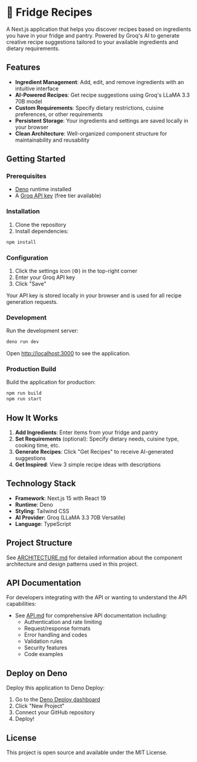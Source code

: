 # 🍳 Fridge Recipes

A Next.js application that helps you discover recipes based on ingredients you have in your fridge and pantry. Powered by Groq's AI to generate creative recipe suggestions tailored to your available ingredients and dietary requirements.

## Features

- **Ingredient Management**: Add, edit, and remove ingredients with an intuitive interface
- **AI-Powered Recipes**: Get recipe suggestions using Groq's LLaMA 3.3 70B model
- **Custom Requirements**: Specify dietary restrictions, cuisine preferences, or other requirements
- **Persistent Storage**: Your ingredients and settings are saved locally in your browser
- **Clean Architecture**: Well-organized component structure for maintainability and reusability

## Getting Started

### Prerequisites

- [Deno](https://deno.com) runtime installed
- A [Groq API key](https://console.groq.com/keys) (free tier available)

### Installation

1. Clone the repository
2. Install dependencies:

```bash
npm install
```

### Configuration

1. Click the settings icon (⚙️) in the top-right corner
2. Enter your Groq API key
3. Click "Save"

Your API key is stored locally in your browser and is used for all recipe generation requests.

### Development

Run the development server:

```bash
deno run dev
```

Open [http://localhost:3000](http://localhost:3000) to see the application.

### Production Build

Build the application for production:

```bash
npm run build
npm run start
```

## How It Works

1. **Add Ingredients**: Enter items from your fridge and pantry
2. **Set Requirements** (optional): Specify dietary needs, cuisine type, cooking time, etc.
3. **Generate Recipes**: Click "Get Recipes" to receive AI-generated suggestions
4. **Get Inspired**: View 3 simple recipe ideas with descriptions

## Technology Stack

- **Framework**: Next.js 15 with React 19
- **Runtime**: Deno
- **Styling**: Tailwind CSS
- **AI Provider**: Groq (LLaMA 3.3 70B Versatile)
- **Language**: TypeScript

## Project Structure

See [ARCHITECTURE.md](./ARCHITECTURE.md) for detailed information about the component architecture and design patterns used in this project.

## API Documentation

For developers integrating with the API or wanting to understand the API capabilities:

- See [API.md](./API.md) for comprehensive API documentation including:
  - Authentication and rate limiting
  - Request/response formats
  - Error handling and codes
  - Validation rules
  - Security features
  - Code examples

## Deploy on Deno

Deploy this application to Deno Deploy:

1. Go to the [Deno Deploy dashboard](https://app.deno.com/)
2. Click "New Project"
3. Connect your GitHub repository
4. Deploy!

## License

This project is open source and available under the MIT License.
